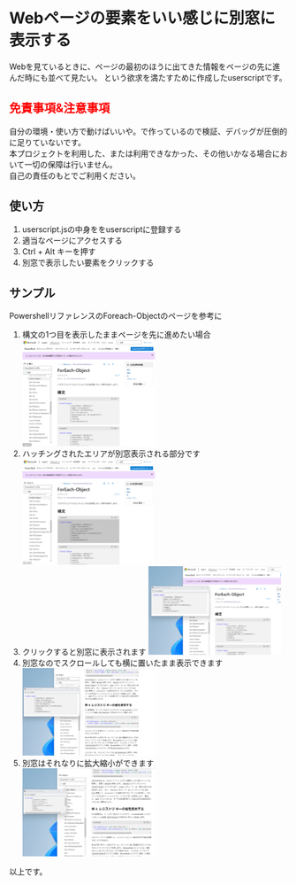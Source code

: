 # Webページの要素をいい感じに別窓に表示する

Webを見ているときに、ページの最初のほうに出てきた情報をページの先に進んだ時にも並べて見たい。 
という欲求を満たすために作成したuserscriptです。

## <span style="color:red">免責事項&注意事項</span>

自分の環境・使い方で動けばいいや。で作っているので検証、デバッグが圧倒的に足りていないです。  
本プロジェクトを利用した、または利用できなかった、その他いかなる場合において一切の保障は行いません。  
自己の責任のもとでご利用ください。

## 使い方

1. userscript.jsの中身ををuserscriptに登録する
1. 適当なページにアクセスする
1. Ctrl + Alt キーを押す
1. 別窓で表示したい要素をクリックする

## サンプル

PowershellリファレンスのForeach-Objectのページを参考に 

1. 構文の1つ目を表示したままページを先に進めたい場合  <img src="https://raw.githubusercontent.com/gachuchu/github_images/main/float_element/pic00.png?raw=true" width="50%">  
1. ハッチングされたエリアが別窓表示される部分です  <img src="https://raw.githubusercontent.com/gachuchu/github_images/main/float_element/pic01.png?raw=true" width="50%">  
1. クリックすると別窓に表示されます  <img src="https://raw.githubusercontent.com/gachuchu/github_images/main/float_element/pic02.png?raw=true" width="50%">  
1. 別窓なのでスクロールしても横に置いたまま表示できます <img src="https://raw.githubusercontent.com/gachuchu/github_images/main/float_element/pic03.png?raw=true" width="50%">  
1. 別窓はそれなりに拡大縮小ができます <img src="https://raw.githubusercontent.com/gachuchu/github_images/main/float_element/pic04.png?raw=true" width="50%">  

以上です。

